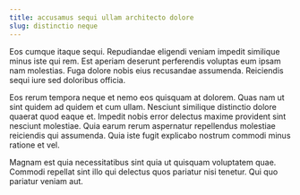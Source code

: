 ```yaml
---
title: accusamus sequi ullam architecto dolore
slug: distinctio neque
---
```


Eos cumque itaque sequi. Repudiandae eligendi veniam impedit similique minus iste qui rem. Est aperiam deserunt perferendis voluptas eum ipsam nam molestias. Fuga dolore nobis eius recusandae assumenda. Reiciendis sequi iure sed doloribus officia.

Eos rerum tempora neque et nemo eos quisquam at dolorem. Quas nam ut sint quidem ad quidem et cum ullam. Nesciunt similique distinctio dolore quaerat quod eaque et. Impedit nobis error delectus maxime provident sint nesciunt molestiae. Quia earum rerum aspernatur repellendus molestiae reiciendis qui assumenda. Quia iste fugit explicabo nostrum commodi minus ratione et vel.

Magnam est quia necessitatibus sint quia ut quisquam voluptatem quae. Commodi repellat sint illo qui delectus quos pariatur nisi tenetur. Qui quo pariatur veniam aut.
